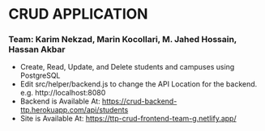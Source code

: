 # CRUD APPLICATION

### Team: Karim Nekzad, Marin Kocollari, M. Jahed Hossain, Hassan Akbar

- Create, Read, Update, and Delete students and campuses using PostgreSQL
- Edit src/helper/backend.js to change the API Location for the backend. e.g. http://localhost:8080
- Backend is Available At: https://crud-backend-ttp.herokuapp.com/api/students
- Site is Available At: https://ttp-crud-frontend-team-g.netlify.app/
